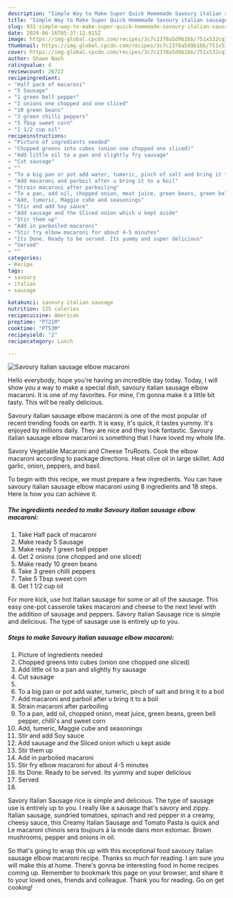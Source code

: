 ```yaml
---
description: "Simple Way to Make Super Quick Homemade Savoury italian sausage elbow macaroni"
title: "Simple Way to Make Super Quick Homemade Savoury italian sausage elbow macaroni"
slug: 931-simple-way-to-make-super-quick-homemade-savoury-italian-sausage-elbow-macaroni
date: 2020-06-16T05:37:12.015Z
image: https://img-global.cpcdn.com/recipes/3c7c2378a5d9b1bb/751x532cq70/savoury-italian-sausage-elbow-macaroni-recipe-main-photo.jpg
thumbnail: https://img-global.cpcdn.com/recipes/3c7c2378a5d9b1bb/751x532cq70/savoury-italian-sausage-elbow-macaroni-recipe-main-photo.jpg
cover: https://img-global.cpcdn.com/recipes/3c7c2378a5d9b1bb/751x532cq70/savoury-italian-sausage-elbow-macaroni-recipe-main-photo.jpg
author: Shawn Nash
ratingvalue: 4
reviewcount: 26722
recipeingredient:
- "Half pack of macaroni"
- "5 Sausage"
- "1 green bell pepper"
- "2 onions one chopped and one sliced"
- "10 green beans"
- "3 green chilli peppers"
- "5 Tbsp sweet corn"
- "1 1/2 cup oil"
recipeinstructions:
- "Picture of ingredients needed"
- "Chopped greens into cubes (onion one chopped one sliced)"
- "Add little oil to a pan and slightly fry sausage"
- "Cut sausage"
- ""
- "To a big pan or pot add water, tumeric, pinch of salt and bring it to a boil"
- "Add macaroni and parboil after u bring it to a boil"
- "Strain macaroni after parboiling"
- "To a pan, add oil, chopped onion, meat juice, green beans, green bell pepper, chilli&#39;s and sweet corn"
- "Add, tumeric, Maggie cube and seasonings"
- "Stir and add Soy sauce"
- "Add sausage and the Sliced onion which u kept aside"
- "Stir them up"
- "Add in parboiled macaroni"
- "Stir fry elbow macaroni for about 4-5 minutes"
- "Its Done. Ready to be served. Its yummy and super delicious"
- "Served"
- ""
categories:
- Recipe
tags:
- savoury
- italian
- sausage

katakunci: savoury italian sausage 
nutrition: 125 calories
recipecuisine: American
preptime: "PT21M"
cooktime: "PT53M"
recipeyield: "2"
recipecategory: Lunch

---
```



![Savoury italian sausage elbow macaroni](https://img-global.cpcdn.com/recipes/3c7c2378a5d9b1bb/751x532cq70/savoury-italian-sausage-elbow-macaroni-recipe-main-photo.jpg)

Hello everybody, hope you're having an incredible day today. Today, I will show you a way to make a special dish, savoury italian sausage elbow macaroni. It is one of my favorites. For mine, I'm gonna make it a little bit tasty. This will be really delicious.

Savoury italian sausage elbow macaroni is one of the most popular of recent trending foods on earth. It is easy, it's quick, it tastes yummy. It's enjoyed by millions daily. They are nice and they look fantastic. Savoury italian sausage elbow macaroni is something that I have loved my whole life.

Savory Vegetable Macaroni and Cheese TruRoots. Cook the elbow macaroni according to package directions. Heat olive oil in large skillet. Add garlic, onion, peppers, and basil.


To begin with this recipe, we must prepare a few ingredients. You can have savoury italian sausage elbow macaroni using 8 ingredients and 18 steps. Here is how you can achieve it.

<!--inarticleads1-->

##### The ingredients needed to make Savoury italian sausage elbow macaroni:

1. Take Half pack of macaroni
1. Make ready 5 Sausage
1. Make ready 1 green bell pepper
1. Get 2 onions (one chopped and one sliced)
1. Make ready 10 green beans
1. Take 3 green chilli peppers
1. Take 5 Tbsp sweet corn
1. Get 1 1/2 cup oil


For more kick, use hot Italian sausage for some or all of the sausage. This easy one-pot casserole takes macaroni and cheese to the next level with the addition of sausage and peppers. Savory Italian Sausage rice is simple and delicious. The type of sausage use is entirely up to you. 

<!--inarticleads2-->

##### Steps to make Savoury italian sausage elbow macaroni:

1. Picture of ingredients needed
1. Chopped greens into cubes (onion one chopped one sliced)
1. Add little oil to a pan and slightly fry sausage
1. Cut sausage
1. 
1. To a big pan or pot add water, tumeric, pinch of salt and bring it to a boil
1. Add macaroni and parboil after u bring it to a boil
1. Strain macaroni after parboiling
1. To a pan, add oil, chopped onion, meat juice, green beans, green bell pepper, chilli&#39;s and sweet corn
1. Add, tumeric, Maggie cube and seasonings
1. Stir and add Soy sauce
1. Add sausage and the Sliced onion which u kept aside
1. Stir them up
1. Add in parboiled macaroni
1. Stir fry elbow macaroni for about 4-5 minutes
1. Its Done. Ready to be served. Its yummy and super delicious
1. Served
1. 


Savory Italian Sausage rice is simple and delicious. The type of sausage use is entirely up to you. I really like a sausage that&#39;s savory and zippy. Italian sausage, sundried tomatoes, spinach and red pepper in a creamy, cheesy sauce, this Creamy Italian Sausage and Tomato Pasta is quick and Le macaroni chinois sera toujours à la mode dans mon estomac. Brown mushrooms, pepper and onions in oil. 

So that's going to wrap this up with this exceptional food savoury italian sausage elbow macaroni recipe. Thanks so much for reading. I am sure you will make this at home. There's gonna be interesting food in home recipes coming up. Remember to bookmark this page on your browser, and share it to your loved ones, friends and colleague. Thank you for reading. Go on get cooking!
